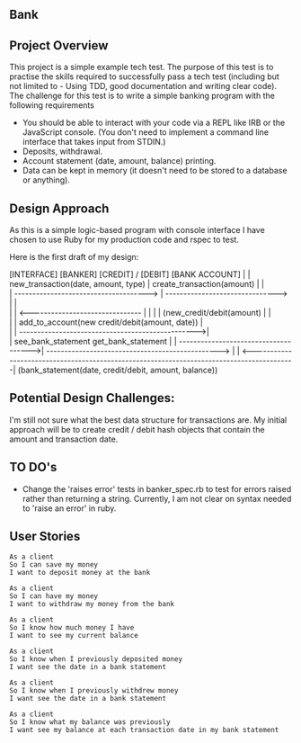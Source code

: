 ## Bank

## Project Overview

This project is a simple example tech test.  The purpose of this test is to practise the skills required to successfully pass a tech test (including but not limited to - Using TDD, good documentation and writing clear code).  The challenge for this test is to write a simple banking program with the following requirements

- You should be able to interact with your code via a REPL like IRB or the JavaScript console. (You don't need to implement a command line interface that takes input from STDIN.)
- Deposits, withdrawal.
- Account statement (date, amount, balance) printing.
- Data can be kept in memory (it doesn't need to be stored to a database or anything).

## Design Approach

As this is a simple logic-based program with console interface I have chosen to use Ruby for my production code and rspec to test.

Here is the first draft of my design:


[INTERFACE]                                 [BANKER]                    [CREDIT] / [DEBIT]    [BANK ACCOUNT]
      |
      |   new_transaction(date, amount, type)  |  create_transaction(amount)      |                |            
      | -------------------------------------> | -------------------------------> |                |            
      |                                        | <------------------------------- |                |                                                               |                                        |  (new_credit/debit(amount)       |                |                                  
      |                                        | add_to_account(new credit/debit(amount, date))    |       
      |                                        | ------------------------------------------------->|   
      |    see_bank_statement             get_bank_statement                                       |
      | ------------------------------------->|  ------------------------------------------------> |
      | <------------------------------------------------------------------------------------------|
                                         (bank_statement(date, credit/debit, amount, balance))

## Potential Design Challenges:

I'm still not sure what the best data structure for transactions are. My initial approach will be to create credit / debit hash objects that contain the amount and transaction date.

## TO DO's

- Change the 'raises error' tests in banker_spec.rb to test for errors raised rather than returning a string. Currently, I am not clear on syntax needed to 'raise an error' in ruby. 

## User Stories

```
As a client
So I can save my money
I want to deposit money at the bank

As a client
So I can have my money
I want to withdraw my money from the bank

As a client
So I know how much money I have
I want to see my current balance

As a client
So I know when I previously deposited money
I want see the date in a bank statement

As a client
So I know when I previously withdrew money
I want see the date in a bank statement

As a client
So I know what my balance was previously
I want see my balance at each transaction date in my bank statement
```
